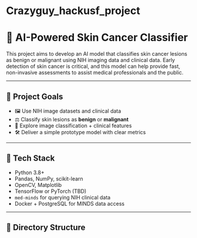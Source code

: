 # Crazyguy_hackusf_project

# 🧠 AI-Powered Skin Cancer Classifier

This project aims to develop an AI model that classifies skin cancer lesions as benign or malignant using NIH imaging data and clinical data. Early detection of skin cancer is critical, and this model can help provide fast, non-invasive assessments to assist medical professionals and the public.

---

## 🚀 Project Goals

- 🖼️ Use NIH image datasets and clinical data
- ⚖️ Classify skin lesions as **benign** or **malignant**
- 🧪 Explore image classification + clinical features
- 🛠️ Deliver a simple prototype model with clear metrics

---

## 🧰 Tech Stack

- Python 3.8+
- Pandas, NumPy, scikit-learn
- OpenCV, Matplotlib
- TensorFlow or PyTorch (TBD)
- `med-minds` for querying NIH clinical data
- Docker + PostgreSQL for MINDS data access

---

## 📁 Directory Structure


